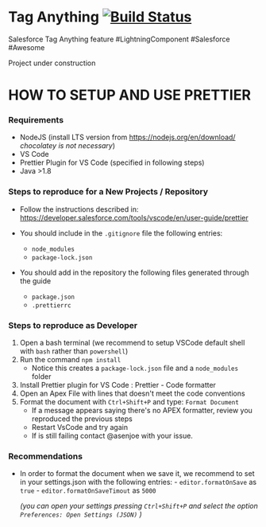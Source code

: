 # Tag Anything [![Build Status](https://travis-ci.org/raspi-s-dojo/tag-anything.svg?branch=master)](https://travis-ci.org/raspi-s-dojo/tag-anything)

Salesforce Tag Anything feature #LightningComponent #Salesforce #Awesome

Project under construction

# HOW TO SETUP AND USE PRETTIER

### Requirements

-   NodeJS (install LTS version from https://nodejs.org/en/download/ _chocolatey is not necessary_)
-   VS Code
-   Prettier Plugin for VS Code (specified in following steps)
-   Java >1.8

### Steps to reproduce for a New Projects / Repository

-   Follow the instructions described in: https://developer.salesforce.com/tools/vscode/en/user-guide/prettier
-   You should include in the `.gitignore` file the following entries:

    -   `node_modules`
    -   `package-lock.json`

-   You should add in the repository the following files generated through the guide
    -   `package.json`
    -   `.prettierrc`

### Steps to reproduce as Developer

1. Open a bash terminal (we recommend to setup VSCode default shell with `bash` rather than `powershell`)
2. Run the command `npm install`
    - Notice this creates a `package-lock.json` file and a `node_modules` folder
3. Install Prettier plugin for VS Code : Prettier - Code formatter
4. Open an Apex File with lines that doesn't meet the code conventions
5. Format the document with `Ctrl+Shift+P` and type: `Format Document`
    - If a message appears saying there's no APEX formatter, review you reproduced the previous steps
    - Restart VsCode and try again
    - If is still failing contact @asenjoe with your issue.

### Recommendations

-   In order to format the document when we save it, we recommend to set in your settings.json with the following entries: - `editor.formatOnSave` as `true` - `editor.formatOnSaveTimout` as `5000`

    _(you can open your settings pressing `Ctrl+Shift+P` and select the option `Preferences: Open Settings (JSON)` )_
